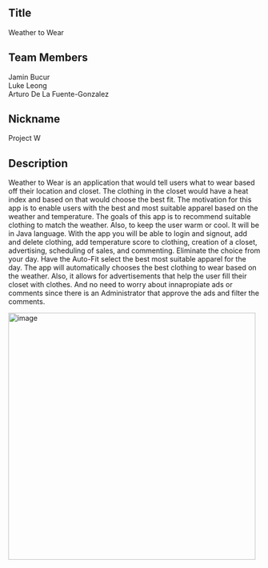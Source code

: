 ## Title
Weather to Wear

## Team Members 
Jamin Bucur <br>
Luke Leong <br>
Arturo De La Fuente-Gonzalez <br>
 
## Nickname
Project W


## Description
Weather to Wear is an application that would tell users what to wear based off their location and closet. The clothing in the closet would have a heat index and based on that would choose the best fit. The motivation for this app is to enable users with the best and most suitable apparel based on the weather and temperature. The goals of this app is to recommend suitable clothing to match the weather. Also, to keep the user warm or cool. It will be in Java language. With the app you will be able to login and signout, add and delete clothing, add temperature score to clothing, creation of a closet, advertising, scheduling of sales, and commenting.
Eliminate the choice from your day. Have the Auto-Fit select the best most suitable apparel for the day. The app will automatically chooses the best clothing to wear based on the weather. Also, it allows for advertisements that help the user fill their closet with clothes. And no need to worry about innapropiate ads or comments since there is an Administrator that approve the ads and filter the comments.



<img width="494" alt="image" src="https://github.com/JaminBucur/Group-5/assets/142348463/76502cf2-3d84-4716-b015-e225c5e6c700">

